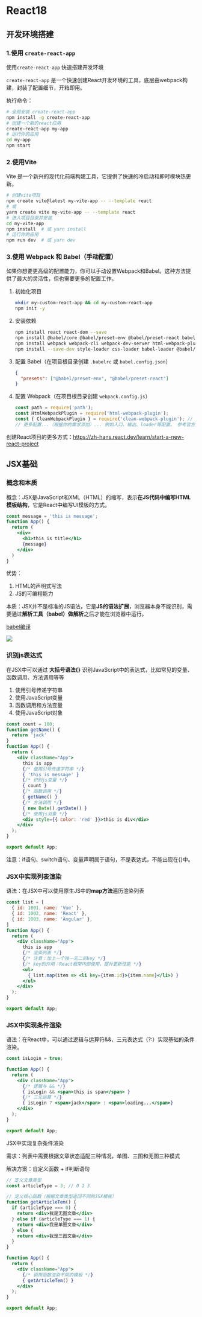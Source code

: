 # React18

## 开发环境搭建

### 1.使用 `create-react-app`

使用`create-react-app` 快速搭建开发环境

`create-react-app` 是一个快速创建React开发环境的工具，底层由webpack构建，封装了配置细节，开箱即用。

执行命令：

```bash
# 全局安装 create-react-app
npm install -g create-react-app
# 创建一个新的react应用
create-react-app my-app
# 运行你的应用
cd my-app
npm start
```

### 2.使用Vite

Vite 是一个新兴的现代化前端构建工具，它提供了快速的冷启动和即时模块热更新。

```bash
# 创建vite项目
npm create vite@latest my-vite-app -- --template react
# 或
yarn create vite my-vite-app -- --template react
# 进入项目目录并安装
cd my-vite-app
npm install  # 或 yarn install
# 运行你的应用
npm run dev  # 或 yarn dev
```

### 3.使用 Webpack 和 Babel（手动配置）

如果你想要更高级的配置能力，你可以手动设置Webpack和Babel。这种方法提供了最大的灵活性，但也需要更多的配置工作。

1. 初始化项目

   ```bash
   mkdir my-custom-react-app && cd my-custom-react-app
   npm init -y
   ```

2. 安装依赖

   ```bash
   npm install react react-dom --save
   npm install @babel/core @babel/preset-env @babel/preset-react babel-loader --save-dev
   npm install webpack webpack-cli webpack-dev-server html-webpack-plugin --save-dev
   npm install --save-dev style-loader css-loader babel-loader @babel/preset-react @babel/preset-env html-webpack-plugin clean-webpack-plugin copy-webpack-plugin terser-webpack-plugin css-minimizer-webpack-plugin mini-css-extract-plugin
   ```

3. 配置 Babel（在项目根目录创建 `.babelrc` 或 `babel.config.json`）

   ```json
   {
     "presets": ["@babel/preset-env", "@babel/preset-react"]
   }
   ```

4. 配置 Webpack（在项目根目录创建 `webpack.config.js`）

   ```js
   const path = require('path');
   const HtmlWebpackPlugin = require('html-webpack-plugin');
   const { CleanWebpackPlugin } = require('clean-webpack-plugin'); // 清理/dist文件夹（可选）
   // 更多配置...（根据你的需求添加）... 例如入口、输出、loader等配置。 参考官方文档。 示例省略详细配置以保持简洁。 详细配置请查阅Webpack文档。 确保至少包含HTML模板插件和Babel loader。 示例省略详细配置以保持简洁。 详细配置请查阅Webpack文档。 确保至少包含HTML模板插件和Babel loader。 示例省略详细配置以保持简洁。 详细配置请查阅Webpack文档。 确保至少包含HTML模板插件和Babel loader。 示例省略详细配置以保持简洁。 详细配置请查阅Webpack文档。 确保至少包含HTML模板插件和
   ```

创建React项目的更多方式：https://zh-hans.react.dev/learn/start-a-new-react-project

## JSX基础

### 概念和本质

概念：JSX是JavaScript和XML（HTML）的缩写，表示**在JS代码中编写HTML模板结构**，它是React中编写UI模板的方式。

```jsx
const message = 'this is message';
function App() {
  return (
    <div>
      <h1>this is title</h1>
      {message}
    </div>
  )
}
```

优势：

1. HTML的声明式写法
2. JS的可编程能力

本质：JSX并不是标准的JS语法，它是**JS的语法扩展**，浏览器本身不能识别，需要通过**解析工具（babel）做解析**之后才能在浏览器中运行。

[babel编译](https://babeljs.io/repl#?browsers=defaults%2C%20not%20ie%2011%2C%20not%20ie_mob%2011&build=&builtIns=false&corejs=3.21&spec=false&loose=false&code_lz=DwEwlgbgfAUABHALgCzAZzuu4I2AehyiA&forceAllTransforms=false&modules=false&shippedProposals=false&evaluate=false&fileSize=false&timeTravel=false&sourceType=module&lineWrap=true&presets=env%2Creact%2Cstage-2&prettier=false&targets=&version=7.27.0&externalPlugins=&assumptions=%7B%7D)

![](z-img/01-babel编译jsx.png)

### 识别js表达式

在JSX中可以通过 **大括号语法{}** 识别JavaScript中的表达式，比如常见的变量、函数调用、方法调用等等

1. 使用引号传递字符串
2. 使用JavaScript变量
3. 函数调用和方法变量
4. 使用JavaScript对象

```jsx
const count = 100;
function getName() {
  return 'jack'
}
function App() {
  return (
    <div className="App">
      this is app
      {/* 使用引号传递字符串 */}
      { 'this is message' }
      {/* 识别js变量 */}
      { count }
      {/* 函数调用 */}
      { getName() }
      {/* 方法调用 */}
      { new Date().getDate() }
      {/* 使用js对象 */}
      <div style={{ color: 'red' }}>this is div</div>
    </div>
  );
}

export default App;
```

注意：if语句、switch语句、变量声明属于语句，不是表达式，不能出现在{}中。

### JSX中实现列表渲染

语法：在JSX中可以使用原生JS中的**map方法**遍历渲染列表

```jsx
const list = [
  { id: 1001, name: 'Vue' },
  { id: 1002, name: 'React' },
  { id: 1003, name: 'Angular' },
]
function App() {
  return (
    <div className="App">
      this is app
      {/* 渲染列表 */}
      {/* 注意：加上一个独一无二的key */}
      {/* key的作用：React框架内部使用，提升更新性能 */}
      <ul>
        { list.map(item => <li key={item.id}>{item.name}</li>) }
      </ul>
    </div>
  );
}

export default App;
```

### JSX中实现条件渲染

语法：在React中，可以通过逻辑与运算符&&、三元表达式（?:）实现基础的条件渲染。

```jsx
const isLogin = true;

function App() {
  return (
    <div className="App">
      {/* 逻辑与 && */}
      { isLogin && <span>this is span</span> }
      {/* 三元运算 */}
      { isLogin ? <span>jack</span> : <span>loading...</span>}
    </div>
  );
}

export default App;
```

JSX中实现复杂条件渲染

需求：列表中需要根据文章状态适配三种情况，单图、三图和无图三种模式

解决方案：自定义函数 + if判断语句

```jsx
// 定义文章类型
const articleType = 3; // 0 1 3

// 定义核心函数（根据文章类型返回不同的JSX模板）
function getArticleTem() {
  if (articleType === 0) {
    return <div>我是无图文章</div>
  } else if (articleType === 1) {
    return <div>我是单图文章</div>
  } else {
    return <div>我是三图文章</div>
  }
}

function App() {
  return (
    <div className="App">
      {/* 调用函数渲染不同的模板 */}
      { getArticleTem() }
    </div>
  );
}

export default App;
```

